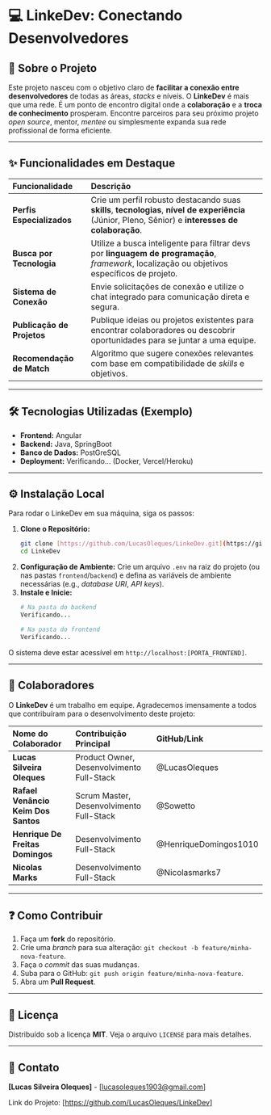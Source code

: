 # 💻 LinkeDev: Conectando Desenvolvedores

## 🚀 Sobre o Projeto

Este projeto nasceu com o objetivo claro de **facilitar a conexão entre desenvolvedores** de todas as áreas, *stacks* e níveis. O **LinkeDev** é mais que uma rede. É um ponto de encontro digital onde a **colaboração** e a **troca de conhecimento** prosperam. Encontre parceiros para seu próximo projeto *open source*, mentor, *mentee* ou simplesmente expanda sua rede profissional de forma eficiente.

---

## ✨ Funcionalidades em Destaque

| Funcionalidade | Descrição |
| :--- | :--- |
| **Perfis Especializados** | Crie um perfil robusto destacando suas **skills**, **tecnologias**, **nível de experiência** (Júnior, Pleno, Sênior) e **interesses de colaboração**. |
| **Busca por Tecnologia** | Utilize a busca inteligente para filtrar devs por **linguagem de programação**, *framework*, localização ou objetivos específicos de projeto. |
| **Sistema de Conexão** | Envie solicitações de conexão e utilize o chat integrado para comunicação direta e segura. |
| **Publicação de Projetos** | Publique ideias ou projetos existentes para encontrar colaboradores ou descobrir oportunidades para se juntar a uma equipe. |
| **Recomendação de Match** | Algoritmo que sugere conexões relevantes com base em compatibilidade de *skills* e objetivos. |

---

## 🛠️ Tecnologias Utilizadas (Exemplo)

* **Frontend:** Angular
* **Backend:** Java, SpringBoot
* **Banco de Dados:** PostGreSQL
* **Deployment:** Verificando... (Docker, Vercel/Heroku)

---

## ⚙️ Instalação Local

Para rodar o LinkeDev em sua máquina, siga os passos:

1.  **Clone o Repositório:**
    ```bash
    git clone [https://github.com/LucasOleques/LinkeDev.git](https://github.com/LucasOleques/LinkeDev.git)
    cd LinkeDev
    ```
2.  **Configuração de Ambiente:**
    Crie um arquivo `.env` na raiz do projeto (ou nas pastas `frontend`/`backend`) e defina as variáveis de ambiente necessárias (e.g., *database URI*, *API keys*).
3.  **Instale e Inicie:**
    ```bash
    # Na pasta do backend
    Verificando...
    
    # Na pasta do frontend
    Verificando...
    ```

O sistema deve estar acessível em `http://localhost:[PORTA_FRONTEND]`.

---

## 🤝 Colaboradores

O **LinkeDev** é um trabalho em equipe. Agradecemos imensamente a todos que contribuíram para o desenvolvimento deste projeto:

| Nome do Colaborador | Contribuição Principal | GitHub/Link |
| :--- | :--- | :--- |
| **Lucas Silveira Oleques** | Product Owner, Desenvolvimento Full-Stack | @LucasOleques |
| **Rafael Venâncio Keim Dos Santos** | Scrum Master, Desenvolvimento Full-Stack | @Sowetto |
| **Henrique De Freitas Domingos** | Desenvolvimento Full-Stack | @HenriqueDomingos1010 |
| **Nicolas Marks** | Desenvolvimento Full-Stack | @Nicolasmarks7 |

---

## ❓ Como Contribuir

1.  Faça um **fork** do repositório.
2.  Crie uma *branch* para sua alteração: `git checkout -b feature/minha-nova-feature`.
3.  Faça o *commit* das suas mudanças.
4.  Suba para o GitHub: `git push origin feature/minha-nova-feature`.
5.  Abra um **Pull Request**.

---

## 📝 Licença
Distribuído sob a licença **MIT**. Veja o arquivo `LICENSE` para mais detalhes.

---

## 📧 Contato

**[Lucas Silveira Oleques]** - [lucasoleques1903@gmail.com]

Link do Projeto: [https://github.com/LucasOleques/LinkeDev]

